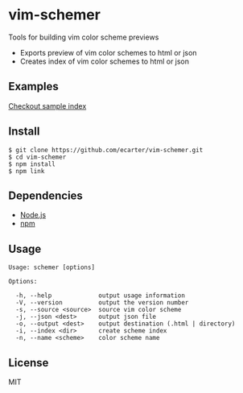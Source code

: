 # vim-schemer

Tools for building vim color scheme previews

* Exports preview of vim color schemes to html or json
* Creates index of vim color schemes to html or json

## Examples

[Checkout sample index](http://ecarter.github.com/vim-schemer/samples)

## Install

    $ git clone https://github.com/ecarter/vim-schemer.git
    $ cd vim-schemer
    $ npm install
    $ npm link

## Dependencies

* [Node.js](http://nodejs.org)
* [npm](http://npmjs.org)

## Usage

    Usage: schemer [options]

    Options:

      -h, --help             output usage information
      -V, --version          output the version number
      -s, --source <source>  source vim color scheme
      -j, --json <dest>      output json file
      -o, --output <dest>    output destination (.html | directory)
      -i, --index <dir>      create scheme index
      -n, --name <scheme>    color scheme name

## License

MIT

